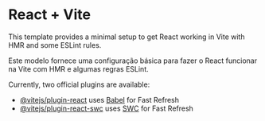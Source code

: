 # React + Vite

This template provides a minimal setup to get React working in Vite with HMR and some ESLint rules.

Este modelo fornece uma configuração básica para fazer o React funcionar na Vite com HMR e algumas regras ESLint.

Currently, two official plugins are available:

- [@vitejs/plugin-react](https://github.com/vitejs/vite-plugin-react/blob/main/packages/plugin-react/README.md) uses [Babel](https://babeljs.io/) for Fast Refresh
- [@vitejs/plugin-react-swc](https://github.com/vitejs/vite-plugin-react-swc) uses [SWC](https://swc.rs/) for Fast Refresh
